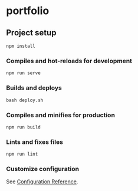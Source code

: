 # portfolio

## Project setup
```
npm install
```

### Compiles and hot-reloads for development
```
npm run serve
```

### Builds and deploys
```
bash deploy.sh
```

### Compiles and minifies for production
```
npm run build
```

### Lints and fixes files
```
npm run lint
```

### Customize configuration
See [Configuration Reference](https://cli.vuejs.org/config/).
